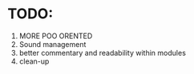 # TODO:
1. MORE POO ORENTED
2. Sound management
3. better commentary and readability within modules
4. clean-up